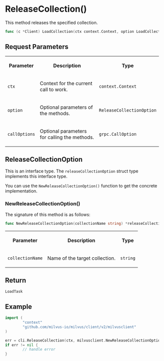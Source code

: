 # ReleaseCollection()

This method releases the specified collection.

```go
func (c *Client) LoadCollection(ctx context.Context, option LoadCollectionOption, callOptions ...grpc.CallOption) (LoadTask, error)
```

## Request Parameters

<table>
   <tr>
     <th><p>Parameter</p></th>
     <th><p>Description</p></th>
     <th><p>Type</p></th>
   </tr>
   <tr>
     <td><p><code>ctx</code></p></td>
     <td><p>Context for the current call to work.</p></td>
     <td><p><code>context.Context</code></p></td>
   </tr>
   <tr>
     <td><p><code>option</code></p></td>
     <td><p>Optional parameters of the methods.</p></td>
     <td><p><code>ReleaseCollectionOption</code></p></td>
   </tr>
   <tr>
     <td><p><code>callOptions</code></p></td>
     <td><p>Optional parameters for calling the methods.</p></td>
     <td><p><code>grpc.CallOption</code></p></td>
   </tr>
</table>

## ReleaseCollectionOption

This is an interface type. The `releaseCollectionOption` struct type implements this interface type. 

You can use the `NewReleaseCollectionOption()` function to get the concrete implementation.

### NewReleaseCollectionOption()

The signature of this method is as follows:

```go
func NewReleaseCollectionOption(collectionName string) *releaseCollectionOption
```

<table>
   <tr>
     <th><p>Parameter</p></th>
     <th><p>Description</p></th>
     <th><p>Type</p></th>
   </tr>
   <tr>
     <td><p><code>collectionName</code></p></td>
     <td><p>Name of the target collection.</p></td>
     <td><p><code>string</code></p></td>
   </tr>
</table>

## Return

`LoadTask`

## Example

```go
import (
        "context"
        "github.com/milvus-io/milvus/client/v2/milvusclient"
)

err = cli.ReleaseCollection(ctx, milvusclient.NewReleaseCollectionOption("custom_quick_setup"))
if err != nil {
        // handle error
}
```
